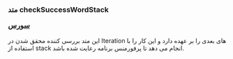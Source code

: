 <h3>
متد checkSuccessWordStack

<a class="ext-link" href="classes_Tetris_TetrisGame.js.html" >سورس</a>

</h3>

این متد بررسی کننده محقق شدن در Iteration های بعدی را بر عهده دارد و این کار را با استفاده از stack انجام می دهد تا پرفورمنس برنامه رعایت شده باشد.
